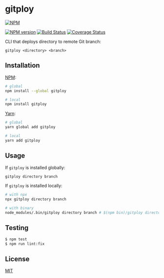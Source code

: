# gitploy

[![NPM](https://nodei.co/npm/gitploy.png)](https://nodei.co/npm/gitploy/)

[![NPM version](https://img.shields.io/npm/v/gitploy.svg)](https://www.npmjs.com/package/gitploy)
[![Build Status](https://travis-ci.org/remarkablemark/gitploy.svg?branch=master)](https://travis-ci.org/remarkablemark/gitploy)
[![Coverage Status](https://coveralls.io/repos/github/remarkablemark/gitploy/badge.svg?branch=master)](https://coveralls.io/github/remarkablemark/gitploy?branch=master)

CLI that deploys directory to remote Git branch:
```
gitploy <directory> <branch>
```

## Installation

[NPM](https://www.npmjs.com/package/gitploy):
```sh
# global
npm install --global gitploy

# local
npm install gitploy
```

[Yarn](https://yarn.fyi/gitploy):
```sh
# global
yarn global add gitploy

# local
yarn add gitploy
```

## Usage

If `gitploy` is installed globally:
```sh
gitploy directory branch
```

If `gitploy` is installed locally:
```sh
# with npx
npx gitploy directory branch

# with binary
node_modules/.bin/gitploy directory branch # $(npm bin)/gitploy directory branch
```

## Testing

```sh
$ npm test
$ npm run lint:fix
```

## License

[MIT](https://github.com/remarkablemark/gitploy/blob/master/LICENSE)
